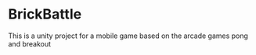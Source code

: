 # BrickBattle
This is a unity project for a mobile game based on the arcade games pong and breakout
